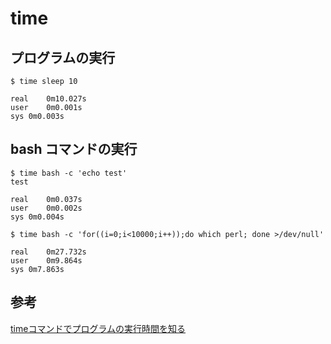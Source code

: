 # time

## プログラムの実行

```
$ time sleep 10

real	0m10.027s
user	0m0.001s
sys	0m0.003s

```

## bash コマンドの実行
```
$ time bash -c 'echo test'
test

real	0m0.037s
user	0m0.002s
sys	0m0.004s

```

```
$ time bash -c 'for((i=0;i<10000;i++));do which perl; done >/dev/null'

real	0m27.732s
user	0m9.864s
sys	0m7.863s

```


## 参考
[timeコマンドでプログラムの実行時間を知る](https://qiita.com/tossh/items/659e5934e52b38183200)
